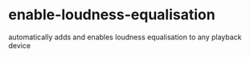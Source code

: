 # enable-loudness-equalisation
automatically adds and enables loudness equalisation to any playback device
